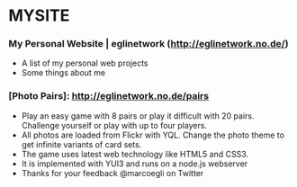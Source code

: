 MYSITE
======

### My Personal Website | eglinetwork (http://eglinetwork.no.de/)

* A list of my personal web projects
* Some things about me



### [Photo Pairs]: http://eglinetwork.no.de/pairs

* Play an easy game with 8 pairs or play it difficult with 20 pairs. Challenge yourself or play with up to four players.
* All photos are loaded from Flickr with YQL. Change the photo theme to get infinite variants of card sets.
* The game uses latest web technology like HTML5 and CSS3. 
* It is implemented with YUI3 and runs on a node.js webserver
* Thanks for your feedback @marcoegli on Twitter